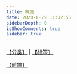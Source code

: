 ```yaml
---
title: 概览
date: 2020-8-29 11:02:55
sidebarDepth: 0
isShowComments: true
sidebar: true
---
```


<div>

[【分类】](/categories/前端/) | [【标签】](/tag/)

[【前端】](/views/)


</div>
